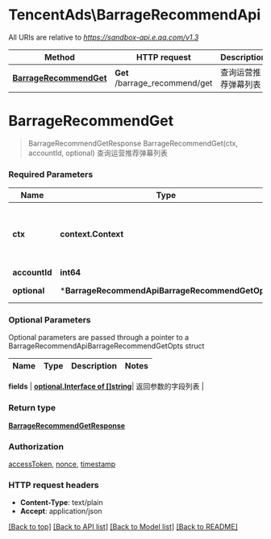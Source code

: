# TencentAds\BarrageRecommendApi

All URIs are relative to *https://sandbox-api.e.qq.com/v1.3*

Method | HTTP request | Description
------------- | ------------- | -------------
[**BarrageRecommendGet**](BarrageRecommendApi.md#BarrageRecommendGet) | **Get** /barrage_recommend/get | 查询运营推荐弹幕列表


# **BarrageRecommendGet**
> BarrageRecommendGetResponse BarrageRecommendGet(ctx, accountId, optional)
查询运营推荐弹幕列表

### Required Parameters

Name | Type | Description  | Notes
------------- | ------------- | ------------- | -------------
 **ctx** | **context.Context** | context for authentication, logging, cancellation, deadlines, tracing, etc.
  **accountId** | **int64**|  | 
 **optional** | ***BarrageRecommendApiBarrageRecommendGetOpts** | optional parameters | nil if no parameters

### Optional Parameters
Optional parameters are passed through a pointer to a BarrageRecommendApiBarrageRecommendGetOpts struct

Name | Type | Description  | Notes
------------- | ------------- | ------------- | -------------

 **fields** | [**optional.Interface of []string**](string.md)| 返回参数的字段列表 | 

### Return type

[**BarrageRecommendGetResponse**](BarrageRecommendGetResponse.md)

### Authorization

[accessToken](../README.md#accessToken), [nonce](../README.md#nonce), [timestamp](../README.md#timestamp)

### HTTP request headers

 - **Content-Type**: text/plain
 - **Accept**: application/json

[[Back to top]](#) [[Back to API list]](../README.md#documentation-for-api-endpoints) [[Back to Model list]](../README.md#documentation-for-models) [[Back to README]](../README.md)


